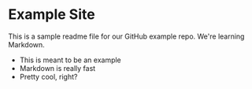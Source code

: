 # Example Site

This is a sample readme file for our GitHub example repo. We're learning Markdown.

* This is meant to be an example
* Markdown is really fast
* Pretty cool, right?